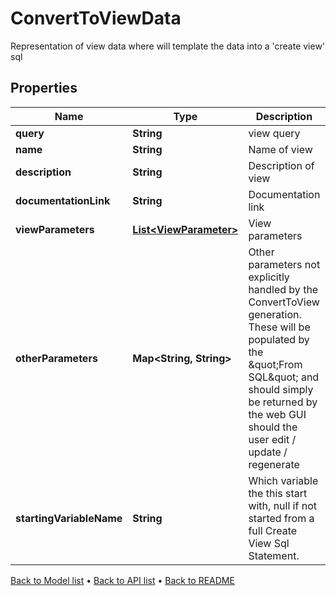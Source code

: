 

# ConvertToViewData

Representation of view data where will template the data into a 'create view' sql

## Properties

| Name | Type | Description | Notes |
|------------ | ------------- | ------------- | -------------|
|**query** | **String** | view query |  |
|**name** | **String** | Name of view |  |
|**description** | **String** | Description of view |  [optional] |
|**documentationLink** | **String** | Documentation link |  [optional] |
|**viewParameters** | [**List&lt;ViewParameter&gt;**](ViewParameter.md) | View parameters |  [optional] |
|**otherParameters** | **Map&lt;String, String&gt;** | Other parameters not explicitly handled by the ConvertToView generation.  These will be populated by the \&quot;From SQL\&quot; and should simply be returned by  the web GUI should the user edit / update / regenerate |  [optional] |
|**startingVariableName** | **String** | Which variable the this start with, null if not started from a full Create View Sql Statement. |  [optional] |



[Back to Model list](../README.md#documentation-for-models) &#8226; [Back to API list](../README.md#documentation-for-api-endpoints) &#8226; [Back to README](../README.md)


